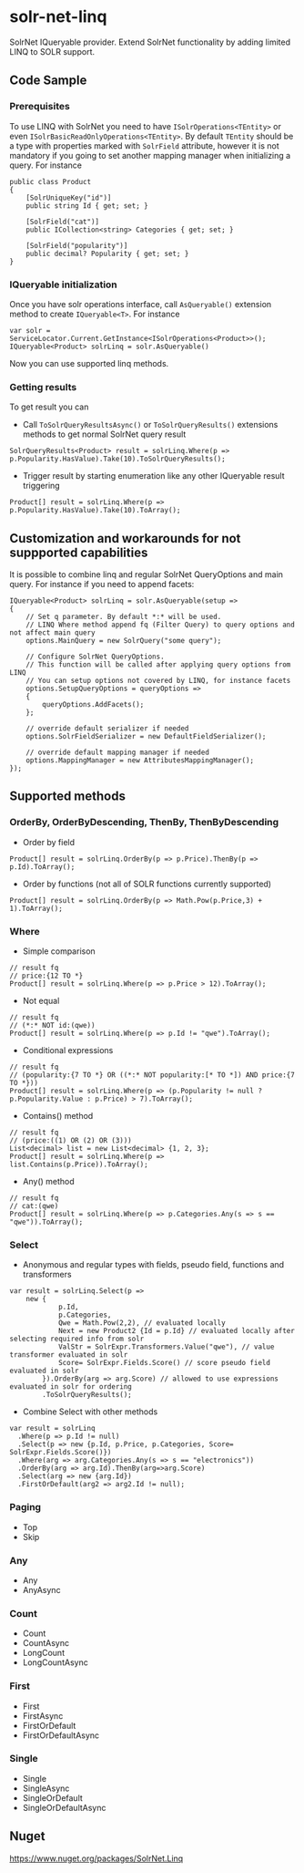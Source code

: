 # solr-net-linq
SolrNet IQueryable provider. Extend SolrNet functionality by adding limited LINQ to SOLR support.

## Code Sample
### Prerequisites
To use LINQ with SolrNet you need to have `ISolrOperations<TEntity>` or even `ISolrBasicReadOnlyOperations<TEntity>`. By default `TEntity` should be a type with properties marked with `SolrField` attribute, however it is not mandatory if you going to set another mapping manager when initializing a query. For instance 
```
public class Product
{
    [SolrUniqueKey("id")]
    public string Id { get; set; }

    [SolrField("cat")]
    public ICollection<string> Categories { get; set; }

    [SolrField("popularity")]
    public decimal? Popularity { get; set; }
}
```
### IQueryable initialization
Once you have solr operations interface, call `AsQueryable()` extension method to create `IQueryable<T>`. For instance 
```
var solr = ServiceLocator.Current.GetInstance<ISolrOperations<Product>>();
IQueryable<Product> solrLinq = solr.AsQueryable()
```
Now you can use supported linq methods.
### Getting results
To get result you can
 -  Call `ToSolrQueryResultsAsync()` or `ToSolrQueryResults()` extensions methods to get normal SolrNet query result
 ```
 SolrQueryResults<Product> result = solrLinq.Where(p => p.Popularity.HasValue).Take(10).ToSolrQueryResults();
 ```
 - Trigger result by starting enumeration like any other IQueryable result triggering
 ```
 Product[] result = solrLinq.Where(p => p.Popularity.HasValue).Take(10).ToArray();
 ```
## Customization and workarounds for not suppported capabilities
It is possible to combine linq and regular SolrNet QueryOptions and main query. For instance if you need to append facets:
```
IQueryable<Product> solrLinq = solr.AsQueryable(setup =>
{
    // Set q parameter. By default *:* will be used.
    // LINQ Where method append fq (Filter Query) to query options and not affect main query
    options.MainQuery = new SolrQuery("some query");

    // Configure SolrNet QueryOptions.
    // This function will be called after applying query options from LINQ
    // You can setup options not covered by LINQ, for instance facets
    options.SetupQueryOptions = queryOptions =>
    {
        queryOptions.AddFacets();
    };

    // override default serializer if needed
    options.SolrFieldSerializer = new DefaultFieldSerializer();

    // override default mapping manager if needed
    options.MappingManager = new AttributesMappingManager();
});
```

## Supported methods

### OrderBy, OrderByDescending, ThenBy, ThenByDescending
  - Order by field
 ```
 Product[] result = solrLinq.OrderBy(p => p.Price).ThenBy(p => p.Id).ToArray();
 ```
  - Order by functions (not all of SOLR functions currently supported)
 ```
 Product[] result = solrLinq.OrderBy(p => Math.Pow(p.Price,3) + 1).ToArray();
 ```
### Where
  - Simple comparison
  ```
  // result fq  
  // price:{12 TO *}
  Product[] result = solrLinq.Where(p => p.Price > 12).ToArray();
  ```
  - Not equal
  ```
  // result fq  
  // (*:* NOT id:(qwe))
  Product[] result = solrLinq.Where(p => p.Id != "qwe").ToArray();
  ```
  - Conditional expressions
  ```
  // result fq  
  // (popularity:{7 TO *} OR ((*:* NOT popularity:[* TO *]) AND price:{7 TO *}))
  Product[] result = solrLinq.Where(p => (p.Popularity != null ? p.Popularity.Value : p.Price) > 7).ToArray();
  ```
  - Contains() method
  ```
  // result fq  
  // (price:((1) OR (2) OR (3)))
  List<decimal> list = new List<decimal> {1, 2, 3};
  Product[] result = solrLinq.Where(p => list.Contains(p.Price)).ToArray();
  ```
  - Any() method
  ```
  // result fq  
  // cat:(qwe)
  Product[] result = solrLinq.Where(p => p.Categories.Any(s => s == "qwe")).ToArray();
  ```
  ### Select
  - Anonymous and regular types with fields, pseudo field, functions and transformers
  ```
  var result = solrLinq.Select(p => 
      new {
              p.Id, 
	          p.Categories, 
	          Qwe = Math.Pow(2,2), // evaluated locally
              Next = new Product2 {Id = p.Id} // evaluated locally after selecting required info from solr
	          ValStr = SolrExpr.Transformers.Value("qwe"), // value transformer evaluated in solr
	          Score= SolrExpr.Fields.Score() // score pseudo field evaluated in solr
	      }).OrderBy(arg => arg.Score) // allowed to use expressions evaluated in solr for ordering
		  .ToSolrQueryResults();
  ```
  - Combine Select with other methods
  ```
  var result = solrLinq
	.Where(p => p.Id != null)
    .Select(p => new {p.Id, p.Price, p.Categories, Score= SolrExpr.Fields.Score()})
    .Where(arg => arg.Categories.Any(s => s == "electronics"))
    .OrderBy(arg => arg.Id).ThenBy(arg=>arg.Score) 
    .Select(arg => new {arg.Id})
    .FirstOrDefault(arg2 => arg2.Id != null);
  ```
  ### Paging
  - Top
  - Skip
  ### Any
  - Any
  - AnyAsync
  ### Count
  - Count
  - CountAsync
  - LongCount
  - LongCountAsync
  ### First
  - First
  - FirstAsync
  - FirstOrDefault 
  - FirstOrDefaultAsync
  ### Single
  - Single 
  - SingleAsync
  - SingleOrDefault
  - SingleOrDefaultAsync
## Nuget
https://www.nuget.org/packages/SolrNet.Linq
